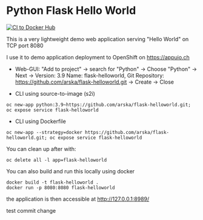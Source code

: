 # Python Flask Hello World

[![CI to Docker Hub](https://github.com/arska/flask-helloworld/actions/workflows/docker-image.yml/badge.svg)](https://github.com/arska/flask-helloworld/actions/workflows/docker-image.yml)

This is a very lightweight demo web application serving "Hello World" on TCP port 8080

I use it to demo application deployment to OpenShift on https://appuio.ch

* Web-GUI: "Add to project" -> search for "Python" -> Choose "Python" -> Next -> Version: 3.9 Name: flask-helloworld, Git Repository: https://github.com/arska/flask-helloworld.git -> Create -> Close

* CLI using source-to-image (s2i)
```
oc new-app python:3.9~https://github.com/arska/flask-helloworld.git; oc expose service flask-helloworld
```

* CLI using Dockerfile
```
oc new-app --strategy=docker https://github.com/arska/flask-helloworld.git; oc expose service flask-helloworld
```

You can clean up after with:
```
oc delete all -l app=flask-helloworld
```

You can also build and run this locally using docker
```
docker build -t flask-helloworld .
docker run -p 8080:8080 flask-helloworld
```
the application is then accessible at http://127.0.0.1:8989/

test commit change
